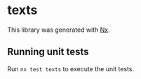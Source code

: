 # texts

This library was generated with [Nx](https://nx.dev).

## Running unit tests

Run `nx test texts` to execute the unit tests.
